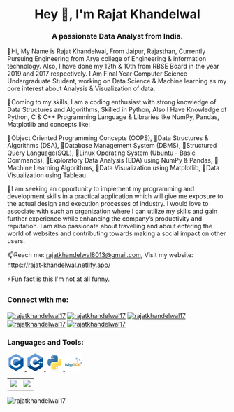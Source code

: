 <h1 align="center">Hey 👋, I'm Rajat Khandelwal</h1>
<h3 align="center">A passionate Data Analyst from India.</h3>

🔭Hi, My Name is Rajat Khandelwal, From Jaipur, Rajasthan, Currently Pursuing Engineering from Arya college of Engineering & information technology. Also, I have done my 12th & 10th from RBSE Board in the year 2019 and 2017 respectively. I Am Final Year Computer Science Undergraduate Student, working on Data Science & Machine learning as my core interest about Analysis & Visualization of data. 

🌱Coming to my skills, I am a coding enthusiast with strong knowledge of Data Structures and Algorithms, Skilled in Python, Also I Have Knowledge of Python, C & C++ Programming Language & Libraries like NumPy, Pandas, Matplotlib and concepts like:

📌Object Oriented Programming Concepts (OOPS), 📌Data Structures & Algorithms (DSA), 📌Database Management System (DBMS), 📌Structured Query Language(SQL), 📌Linux Operating System (Ubuntu - Basic Commands), 📌Exploratory Data Analysis (EDA) using NumPy & Pandas, 📌Machine Learning Algorithms, 📌Data Visualization using Matplotlib, 📌Data Visualization using Tableau

👯I am seeking an opportunity to implement my programming and development skills in a practical application which will give me exposure to the actual design and execution processes of industry. I would love to associate with such an organization where I can utilize my skills and gain further experience while enhancing the company’s productivity and reputation. I am also passionate about travelling and about entering the world of websites and contributing towards making a social impact on other users.

📫Reach me: rajatkhandelwal8013@gmail.com, Visit my website: https://rajat-khandelwal.netlify.app/

⚡Fun fact is this I'm not at all funny.

<h3 align="left">Connect with me:</h3>
<p align="left">
<a href="https://www.linkedin.com/in/rajat-khandelwal-rk170702/" target="blank"><img align="center" src="https://raw.githubusercontent.com/rahuldkjain/github-profile-readme-generator/master/src/images/icons/Social/linked-in-alt.svg" alt="rajatkhandelwal17" height="30" width="40" /></a>
<a href="https://www.instagram.com/rajat_khandelwall/" target="blank"><img align="center" src="https://raw.githubusercontent.com/rahuldkjain/github-profile-readme-generator/master/src/images/icons/Social/instagram.svg" alt="rajatkhandelwal17" height="30" width="40" /></a>
<a href="https://www.hackerrank.com/rajatkhandelwa11" target="blank"><img align="center" src="https://raw.githubusercontent.com/rahuldkjain/github-profile-readme-generator/master/src/images/icons/Social/hackerrank.svg" alt="rajatkhandelwal17" height="30" width="40" /></a>
<a href="https://auth.geeksforgeeks.org/user/rajatkhandelwal8013/practice/" target="blank"><img align="center" src="https://upload.wikimedia.org/wikipedia/commons/4/43/GeeksforGeeks.svg" alt="rajatkhandelwal17" height="30" width="40" /></a>
<a href="https://leetcode.com/rajatkhandelwal8013/" target="blank"><img align="center" src="https://raw.githubusercontent.com/rahuldkjain/github-profile-readme-generator/master/src/images/icons/Social/leet-code.svg" alt="rajatkhandelwal17" height="30" width="40" /></a>
</p>

<h3 align="left">Languages and Tools:</h3>
<p align="left"> 
<a href="https://www.cprogramming.com/" target="_blank" rel="noreferrer"> <img src="https://raw.githubusercontent.com/devicons/devicon/master/icons/c/c-original.svg" alt="c" width="40" height="40"/> </a> 
<a href="https://www.w3schools.com/cpp/" target="_blank" rel="noreferrer"> <img src="https://raw.githubusercontent.com/devicons/devicon/master/icons/cplusplus/cplusplus-original.svg" alt="cplusplus" width="40" height="40"/> </a> 
<a href="https://www.python.org" target="_blank" rel="noreferrer"> <img src="https://raw.githubusercontent.com/devicons/devicon/master/icons/python/python-original.svg" alt="python" width="40" height="40"/> </a> 
<a href="https://www.mysql.com/" target="_blank" rel="noreferrer"> <img src="https://raw.githubusercontent.com/devicons/devicon/master/icons/mysql/mysql-original-wordmark.svg" alt="mysql" width="40" height="40"/> </a> 
</p>

<table align="center" cellspacing="0" cellpadding="0" border="0">
  <tr>
    <td>
      <a href="https://github.com/rajatkhandelwal17">
        <img src="https://github-readme-stats.vercel.app/api?username=rajatkhandelwal17&show_icons=true&include_all_commits=true&theme=tokyonight">
      <a/>
    </td>
    <td>
      <a href="https://github.com/rajatkhandelwal17">
        <img src="https://github-readme-stats.vercel.app/api/top-langs/?username=rajatkhandelwal17&layout=compact&theme=tokyonight">
      <a/>
    </td>
   </tr>
</table>

<p><img align="center" src="https://github-readme-streak-stats.herokuapp.com/?user=rajatkhandelwal17&" alt="rajatkhandelwal17" /></p>
